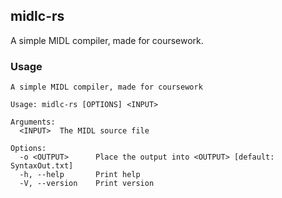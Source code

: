 ## midlc-rs

A simple MIDL compiler, made for coursework.

### Usage

```console
A simple MIDL compiler, made for coursework

Usage: midlc-rs [OPTIONS] <INPUT>

Arguments:
  <INPUT>  The MIDL source file

Options:
  -o <OUTPUT>      Place the output into <OUTPUT> [default: SyntaxOut.txt]
  -h, --help       Print help
  -V, --version    Print version
```
